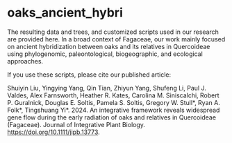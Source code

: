 # oaks_ancient_hybri
The resulting data and trees, and customized scripts used in our research are provided here. In a broad context of Fagaceae, our work mainly focused on ancient hybridization between oaks and its relatives in Quercoideae using phylogenomic, paleontological, biogeographic, and ecological approaches.

If you use these scripts, please cite our published article:

Shuiyin Liu, Yingying Yang, Qin Tian, Zhiyun Yang, Shufeng Li, Paul J. Valdes, Alex Farnsworth, Heather R. Kates, Carolina M. Siniscalchi, Robert P. Guralnick, Douglas E. Soltis, Pamela S. Soltis, Gregory W. Stull*, Ryan A. Folk*, Tingshuang Yi*. 2024. An integrative framework reveals widespread gene flow during the early radiation of oaks and relatives in Quercoideae (Fagaceae). Journal of Integrative Plant Biology. https://doi.org/10.1111/jipb.13773.
